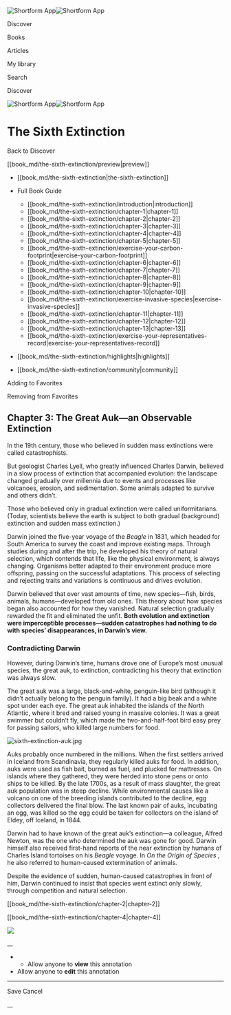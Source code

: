 ![Shortform App](/img/logo.36a2399e.svg)![Shortform App](/img/logo-dark.70c1b072.svg)

Discover

Books

Articles

My library

Search

Discover

![Shortform App](/img/logo.36a2399e.svg)![Shortform App](/img/logo-dark.70c1b072.svg)

# The Sixth Extinction

Back to Discover

[[book_md/the-sixth-extinction/preview|preview]]

  * [[book_md/the-sixth-extinction|the-sixth-extinction]]
  * Full Book Guide

    * [[book_md/the-sixth-extinction/introduction|introduction]]
    * [[book_md/the-sixth-extinction/chapter-1|chapter-1]]
    * [[book_md/the-sixth-extinction/chapter-2|chapter-2]]
    * [[book_md/the-sixth-extinction/chapter-3|chapter-3]]
    * [[book_md/the-sixth-extinction/chapter-4|chapter-4]]
    * [[book_md/the-sixth-extinction/chapter-5|chapter-5]]
    * [[book_md/the-sixth-extinction/exercise-your-carbon-footprint|exercise-your-carbon-footprint]]
    * [[book_md/the-sixth-extinction/chapter-6|chapter-6]]
    * [[book_md/the-sixth-extinction/chapter-7|chapter-7]]
    * [[book_md/the-sixth-extinction/chapter-8|chapter-8]]
    * [[book_md/the-sixth-extinction/chapter-9|chapter-9]]
    * [[book_md/the-sixth-extinction/chapter-10|chapter-10]]
    * [[book_md/the-sixth-extinction/exercise-invasive-species|exercise-invasive-species]]
    * [[book_md/the-sixth-extinction/chapter-11|chapter-11]]
    * [[book_md/the-sixth-extinction/chapter-12|chapter-12]]
    * [[book_md/the-sixth-extinction/chapter-13|chapter-13]]
    * [[book_md/the-sixth-extinction/exercise-your-representatives-record|exercise-your-representatives-record]]
  * [[book_md/the-sixth-extinction/highlights|highlights]]
  * [[book_md/the-sixth-extinction/community|community]]



Adding to Favorites 

Removing from Favorites 

## Chapter 3: The Great Auk—an Observable Extinction

In the 19th century, those who believed in sudden mass extinctions were called catastrophists.

But geologist Charles Lyell, who greatly influenced Charles Darwin, believed in a slow process of extinction that accompanied evolution: the landscape changed gradually over millennia due to events and processes like volcanoes, erosion, and sedimentation. Some animals adapted to survive and others didn’t.

Those who believed only in gradual extinction were called uniformitarians. (Today, scientists believe the earth is subject to both gradual (background) extinction and sudden mass extinction.)

Darwin joined the five-year voyage of the _Beagle_ in 1831, which headed for South America to survey the coast and improve existing maps. Through studies during and after the trip, he developed his theory of natural selection, which contends that life, like the physical environment, is always changing. Organisms better adapted to their environment produce more offspring, passing on the successful adaptations. This process of selecting and rejecting traits and variations is continuous and drives evolution.

Darwin believed that over vast amounts of time, new species—fish, birds, animals, humans—developed from old ones. This theory about how species began also accounted for how they vanished. Natural selection gradually rewarded the fit and eliminated the unfit. **Both evolution and extinction were imperceptible processes—sudden catastrophes had nothing to do with species’ disappearances, in Darwin’s view.**

### Contradicting Darwin

However, during Darwin’s time, humans drove one of Europe’s most unusual species, the great auk, to extinction, contradicting his theory that extinction was always slow.

The great auk was a large, black-and-white, penguin-like bird (although it didn’t actually belong to the penguin family). It had a big beak and a white spot under each eye. The great auk inhabited the islands of the North Atlantic, where it bred and raised young in massive colonies. It was a great swimmer but couldn’t fly, which made the two-and-half-foot bird easy prey for passing sailors, who killed large numbers for food.

![sixth-extinction-auk.jpg](https://media.shortform.com/images/sixth-extinction-auk.jpg)

Auks probably once numbered in the millions. When the first settlers arrived in Iceland from Scandinavia, they regularly killed auks for food. In addition, auks were used as fish bait, burned as fuel, and plucked for mattresses. On islands where they gathered, they were herded into stone pens or onto ships to be killed. By the late 1700s, as a result of mass slaughter, the great auk population was in steep decline. While environmental causes like a volcano on one of the breeding islands contributed to the decline, egg collectors delivered the final blow. The last known pair of auks, incubating an egg, was killed so the egg could be taken for collectors on the island of Eldey, off Iceland, in 1844.

Darwin had to have known of the great auk’s extinction—a colleague, Alfred Newton, was the one who determined the auk was gone for good. Darwin himself also received first-hand reports of the near extinction by humans of Charles Island tortoises on his _Beagle_ voyage. In _On the Origin of Species_ , he also referred to human-caused extermination of animals.

Despite the evidence of sudden, human-caused catastrophes in front of him, Darwin continued to insist that species went extinct only slowly, through competition and natural selection.

[[book_md/the-sixth-extinction/chapter-2|chapter-2]]

[[book_md/the-sixth-extinction/chapter-4|chapter-4]]

![](https://bat.bing.com/action/0?ti=56018282&Ver=2&mid=f448e6ae-4ce0-4300-80e5-b700d7016957&sid=1711133063fa11eebdec89a8b8ae3bbc&vid=171147a063fa11eea7440fcfeb230d96&vids=0&msclkid=N&pi=0&lg=en-US&sw=800&sh=600&sc=24&nwd=1&tl=Shortform%20%7C%20Book&p=https%3A%2F%2Fwww.shortform.com%2Fapp%2Fbook%2Fthe-sixth-extinction%2Fchapter-3&r=&lt=309&evt=pageLoad&sv=1&rn=347777)

__

  *   * Allow anyone to **view** this annotation
  * Allow anyone to **edit** this annotation



* * *

Save Cancel

__



